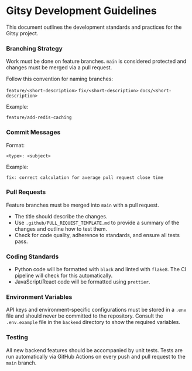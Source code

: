 # Gitsy Development Guidelines

This document outlines the development standards and practices for the Gitsy project.

### Branching Strategy

Work must be done on feature branches. `main` is considered protected and changes must be merged via a pull request.

Follow this convention for naming branches:

`feature/<short-description>`
`fix/<short-description>`
`docs/<short-description>`

Example:

`feature/add-redis-caching`

### Commit Messages

Format:

`<type>: <subject>`

Example:

`fix: correct calculation for average pull request close time`

### Pull Requests

Feature branches must be merged into `main` with a pull request.
- The title should describe the changes.
- Use `.github/PULL_REQUEST_TEMPLATE.md` to provide a summary of the changes and outline how to test them.
- Check for code quality, adherence to standards, and ensure all tests pass.

### Coding Standards
- Python code will be formatted with `black` and linted with `flake8`. The CI pipeline will check for this automatically.
- JavaScript/React code will be formatted using `prettier`.

### Environment Variables
API keys and environment-specific configurations must be stored in a `.env` file and should never be committed to the repository. Consult the `.env.example` file in the `backend` directory to show the required variables.

### Testing
All new backend features should be accompanied by unit tests. Tests are run automatically via GitHub Actions on every push and pull request to the `main` branch.







